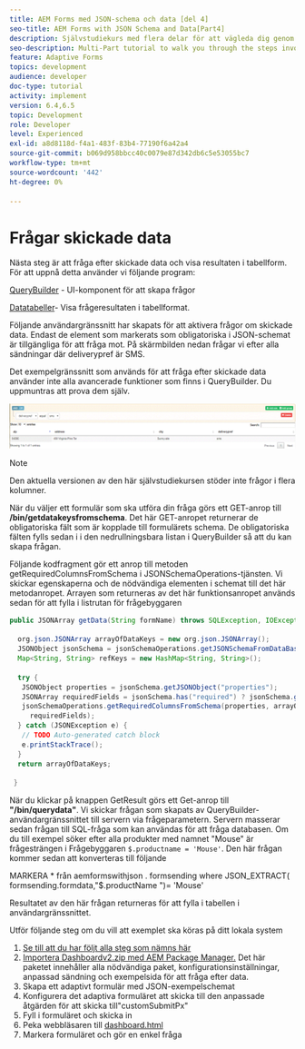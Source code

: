 ```yaml
---
title: AEM Forms med JSON-schema och data [del 4]
seo-title: AEM Forms with JSON Schema and Data[Part4]
description: Självstudiekurs med flera delar för att vägleda dig genom stegen som ingår i att skapa ett adaptivt formulär med JSON-schema och fråga om skickade data.
seo-description: Multi-Part tutorial to walk you through the steps involved in creating Adaptive Form with JSON schema and querying the submitted data.
feature: Adaptive Forms
topics: development
audience: developer
doc-type: tutorial
activity: implement
version: 6.4,6.5
topic: Development
role: Developer
level: Experienced
exl-id: a8d8118d-f4a1-483f-83b4-77190f6a42a4
source-git-commit: b069d958bbcc40c0079e87d342db6c5e53055bc7
workflow-type: tm+mt
source-wordcount: '442'
ht-degree: 0%

---
```


# Frågar skickade data


Nästa steg är att fråga efter skickade data och visa resultaten i tabellform. För att uppnå detta använder vi följande program:

[QueryBuilder](https://querybuilder.js.org/) - UI-komponent för att skapa frågor

[Datatabeller](https://datatables.net/)- Visa frågeresultaten i tabellformat.

Följande användargränssnitt har skapats för att aktivera frågor om skickade data. Endast de element som markerats som obligatoriska i JSON-schemat är tillgängliga för att fråga mot. På skärmbilden nedan frågar vi efter alla sändningar där deliverypref är SMS.

Det exempelgränssnitt som används för att fråga efter skickade data använder inte alla avancerade funktioner som finns i QueryBuilder. Du uppmuntras att prova dem själv.

![querybuilder](assets/querybuilderui.gif)

>[!NOTE]
>
>Den aktuella versionen av den här självstudiekursen stöder inte frågor i flera kolumner.

När du väljer ett formulär som ska utföra din fråga görs ett GET-anrop till **/bin/getdatakeysfromschema**. Det här GET-anropet returnerar de obligatoriska fält som är kopplade till formulärets schema. De obligatoriska fälten fylls sedan i i den nedrullningsbara listan i QueryBuilder så att du kan skapa frågan.

Följande kodfragment gör ett anrop till metoden getRequiredColumnsFromSchema i JSONSchemaOperations-tjänsten. Vi skickar egenskaperna och de nödvändiga elementen i schemat till det här metodanropet. Arrayen som returneras av det här funktionsanropet används sedan för att fylla i listrutan för frågebyggaren

```java
public JSONArray getData(String formName) throws SQLException, IOException {

  org.json.JSONArray arrayOfDataKeys = new org.json.JSONArray();
  JSONObject jsonSchema = jsonSchemaOperations.getJSONSchemaFromDataBase(formName);
  Map<String, String> refKeys = new HashMap<String, String>();

  try {
   JSONObject properties = jsonSchema.getJSONObject("properties");
   JSONArray requiredFields = jsonSchema.has("required") ? jsonSchema.getJSONArray("required") : null;
   jsonSchemaOperations.getRequiredColumnsFromSchema(properties, arrayOfDataKeys, "", jsonSchema, refKeys,
     requiredFields);
  } catch (JSONException e) {
   // TODO Auto-generated catch block
   e.printStackTrace();
  }
  return arrayOfDataKeys;

 }
```

När du klickar på knappen GetResult görs ett Get-anrop till **&quot;/bin/querydata&quot;**. Vi skickar frågan som skapats av QueryBuilder-användargränssnittet till servern via frågeparametern. Servern masserar sedan frågan till SQL-fråga som kan användas för att fråga databasen. Om du till exempel söker efter alla produkter med namnet &quot;Mouse&quot; är frågesträngen i Frågebyggaren `$.productname = 'Mouse'`. Den här frågan kommer sedan att konverteras till följande

MARKERA &#42; från aemformswithjson .  formsending where JSON_EXTRACT( formsending.formdata,&quot;$.productName &quot;)= &#39;Mouse&#39;

Resultatet av den här frågan returneras för att fylla i tabellen i användargränssnittet.

Utför följande steg om du vill att exemplet ska köras på ditt lokala system

1. [Se till att du har följt alla steg som nämns här](part2.md)
1. [Importera Dashboardv2.zip med AEM Package Manager.](assets/dashboardv2.zip) Det här paketet innehåller alla nödvändiga paket, konfigurationsinställningar, anpassad sändning och exempelsida för att fråga efter data.
1. Skapa ett adaptivt formulär med JSON-exempelschemat
1. Konfigurera det adaptiva formuläret att skicka till den anpassade åtgärden för att skicka till&quot;customSubmitPx&quot;
1. Fyll i formuläret och skicka in
1. Peka webbläsaren till [dashboard.html](http://localhost:4502/content/AemForms/dashboard.html)
1. Markera formuläret och gör en enkel fråga
